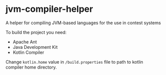 # jvm-compiler-helper
A helper for compiling JVM-based languages for the use in contest systems


To build the project you need:
 * Apache Ant
 * Java Development Kit
 * Kotlin Compiler

Change ``kotlin.home`` value in ``/build.properties`` file to path to kotlin compiler home directory.
